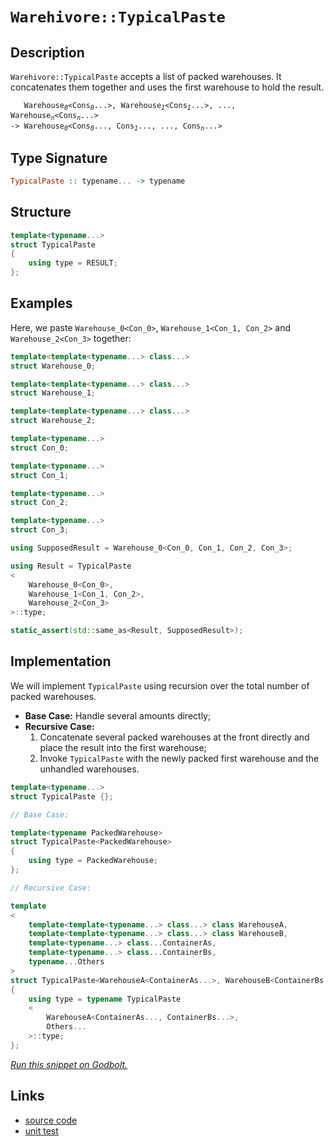 <!-- Copyright 2024 Feng Mofan
SPDX-License-Identifier: Apache-2.0 -->

# `Warehivore::TypicalPaste`

## Description

`Warehivore::TypicalPaste` accepts a list of packed warehouses.
It concatenates them together and uses the first warehouse to hold the result.

<pre><code>   Warehouse<sub><i>0</i></sub>&lt;Cons<sub><i>0</i></sub>...&gt;, Warehouse<sub><i>1</i></sub>&lt;Cons<sub><i>1</i></sub>...&gt;, ..., Warehouse<sub><i>n</i></sub>&lt;Cons<sub><i>n</i></sub>...&gt;
-> Warehouse<sub><i>0</i></sub>&lt;Cons<sub><i>0</i></sub>..., Cons<sub><i>1</i></sub>..., ..., Cons<sub><i>n</i></sub>...></code></pre>

## Type Signature

```Haskell
TypicalPaste :: typename... -> typename
```

## Structure

```C++
template<typename...>
struct TypicalPaste
{
    using type = RESULT;
};
```

## Examples

Here, we paste `Warehouse_0<Con_0>`,  `Warehouse_1<Con_1, Con_2>` and `Warehouse_2<Con_3>` together:

```C++
template<template<typename...> class...>
struct Warehouse_0;

template<template<typename...> class...>
struct Warehouse_1;

template<template<typename...> class...>
struct Warehouse_2;

template<typename...>
struct Con_0;

template<typename...>
struct Con_1;

template<typename...>
struct Con_2;

template<typename...>
struct Con_3;

using SupposedResult = Warehouse_0<Con_0, Con_1, Con_2, Con_3>;

using Result = TypicalPaste
<
    Warehouse_0<Con_0>, 
    Warehouse_1<Con_1, Con_2>,
    Warehouse_2<Con_3>
>::type;

static_assert(std::same_as<Result, SupposedResult>);
```

## Implementation

We will implement `TypicalPaste` using recursion over the total number of packed warehouses.

- **Base Case:** Handle several amounts directly;
- **Recursive Case:**
  1. Concatenate several packed warehouses at the front directly and place the result into the first warehouse;
  2. Invoke `TypicalPaste` with the newly packed first warehouse and the unhandled warehouses.

```C++
template<typename...>
struct TypicalPaste {};

// Base Case:

template<typename PackedWarehouse>
struct TypicalPaste<PackedWarehouse>
{
    using type = PackedWarehouse;
};

// Recursive Case:

template
<
    template<template<typename...> class...> class WarehouseA,
    template<template<typename...> class...> class WarehouseB,
    template<typename...> class...ContainerAs, 
    template<typename...> class...ContainerBs,
    typename...Others
>
struct TypicalPaste<WarehouseA<ContainerAs...>, WarehouseB<ContainerBs...>, Others...>
{
    using type = typename TypicalPaste
    <
        WarehouseA<ContainerAs..., ContainerBs...>,
        Others...
    >::type;
};
```

[*Run this snippet on Godbolt.*](https://godbolt.org/#z:OYLghAFBqd5QCxAYwPYBMCmBRdBLAF1QCcAaPECAMzwBtMA7AQwFtMQByARg9KtQYEAysib0QXACx8BBAKoBnTAAUAHpwAMvAFYTStJg1DIApACYAQuYukl9ZATwDKjdAGFUtAK4sGIAKwAzKSuADJ4DJgAcj4ARpjEIABsAOykAA6oCoRODB7evgHBmdmOAuGRMSzxiam2mPZlDEIETMQE%2BT5%2BQfWNuS1tBBXRcQnJaQqt7Z2FPZODw1U14wCUtqhexMjsHASYLOkGeyaBbgQAnumMrJgAdPcn2CYaAIKTxF4OANQAKpd4oloyiYk0wXxMKSsKQAIicrK9ni8APRIr4WEFglqYdIgRGIvYHI6YE5nS7XNhfYHIADWmHQAHU2pgEBslI9Ee9PgRfv9AcDQSSqbSGUyWV42YEngjIYivnKvuKIsAvhcruDAtDKUwaXTGcRmaziYF4S8IbDjXjXiivgAlTDITbZABumL2OMtLwJhyYxwRp1l8q9RJJQZ9RtJV2YbHut0eX2QBgUChjcYTIIUXz1BvFmBepADctDx1ORfDqvJdwekvjieTVewNfTmdFhpsBZV%2B29xYjFZT1bTSZjHkETAiCTepHBr3lHcJYZDZKjldj/drQ9ko8ixAsCnz08Di5uMYA8gQEAkFHjJRyCB9vn90gCxPzu1mxUpTadh60x8Q3n3sEnN9WxJb9NwSHcAMnU9z2IOsVylU0ZX3OVFSMFUyXVTVyyXHlHz5EFfReGcSXbGdgJzT83DA39/3uScaK3SD6z3YiZ3lGCLxTFD1WwEAQHLOE8RhISEStAAqSSpOkpFESRKSfmwIQfik2SJOkjS1NNBEzECCIEy8LB1TcNAGG2dICEva8xM9TtgxLOz5xLQ9o3rRtB3rG8725CilAAfQ0UTtNsudu1LBdIyPNyB3g9lXk5b5fMwPyuCC/FHLCjKyxc5dUzXTz4tvLlm31d9krMNLXnC5zItchCvOK4cAsqkKu2y2rcust4iu%2BJrUotGzqp7JcAIa3qBD8iqBuCoacKi%2BrCu8r4msCFq0OVIQvHSEo6TtBQvFobkTk1JLmq/CaNAYiauCuhhJtuvzVuvabEXW21MH2w6sLwp8gUI4k/TcdtTsC867tBwCpzYuVTv66jroeqbAOBlsc0m0CJqexDHn4wSXsKn0AT89MEgICBJnQfiFBuYmrLcPaDoISdNu2rJdo%2BxnHhWIKODWWhOH8Xg/G4XhUE4IHLGsL4FA2LYwXMQIeFIAhNF5tZqQCSRbg0SQuBSQINH8DQzCSJIzAADnN/ROEkXgWAkDRLuFrRSDFjheAUEBLpVjgtDWOBYBgRAQA2Ah0i8JmKAgNADjoBIohuThVHNpIAFokkkL5gGQZAvikW4zF4OlCBIPBKZu/hBBEMR2CkGRBEUFR1F9nQ9AAd2IJgcRFvmBaF1XXc4Y8I/D7lUCoL5k7TjOs5zvOtbML4IA8WP6GIcFdK4FZeB9v3SAgJAY8fNfyEoI%2B48SYApDMPg6D2ODKFiAfYgiNpzk4JWX%2BYYhzmPWJtHtD7JWMc2CCGPAwWg78W6kCwLELwwA3BiFoJ7EWMD9iGGAOIaB%2BB9QODwC6FBLtMCqHtBHHYSsIh7H5tA2geBYidx/h4LAA9bx4Htqgl0xBYhs2hOgowtCjCqzWFQAwwAFAADU8CYDbseSMH9eCV2EICWu0hFGNzUAPXQN0DCCNMJLSw%2Bg6Ge0gGsVAFlcgoNThTY6eirCWDMC7VAnDiBlw%2BvANYdhAG5BcAwdwnguh6DCGOJYYwbolByAIGYfgwlZAiQwRYoxEg3U8XggQAxpj%2BMKMkhoXi0lTCGMExJeh5gZIKNE2w%2BSEnVFCR42W2wJC9w4ILUgztRacEnindOmds653zovCAuAS7rwVlvHeQi1jniYFgRIEB1YgEkIEW4ABOQIKRJA6zMJIJIjt/BJCWdbDgttSD20VrcJIXAkjmyWebC5/hdb%2BBWUkFpA83Yey9srIR%2B8g4HxDiPCOp9o6oFXvHROHA2gsCdCkVOTBGzoS4Es24XBtZF3wEQFx5d65KJrhIVRsh1HNxdroG%2BHcu7yMac01pg8ODDzDhHL448vjgshdC2Fyp4WIu1kvFex8Egb0CGYbeHyW7%2B0PkCnlZAo7nzXiAJlUK0xGHhVwS6NBDoXkfs/V%2BP95GkC/m/P%2BACHDapAYwAg4DIED1gfAxBtBkHaqwCwDBWCXY4K8QQgexDSF7G1ZQhoA9aH0LfkwnYLtWHsKVpw7hSheEOv4UqT5IimBiMkdI2RjBtWKOruIOuailAaOgUS/QGCUDWGsIY2IxjZmu3MQISx1iNS2OsA40WzjXEVo8Tk1JfgICuCiYE3xVTlgxNKLkXtQ64kDtCb0XJzR8mjqnZ29JBTKhFOSbOzJ5SSlLpGNUpJtTNj1K3gcilLz2mypZfKtlCKkUaCXoMtFfLRlCr9hMzAUyxiVuoUck5CKdYpAeSkfWkhNkZxupS15th3m715l8%2BAPzQ6jwBVKkFbBODgpniwBQTpc5OnZUSSYKKhllz0Bm5ROLMX4s0SAYIJLu48HJf3aBbsaWj3pRPNDmcMNYa%2BDhhFeHuTLzFRfPlgRBVQZFSgQTJ9JWSbGFh7afkeN%2BT48TYgLAM631VQ/CAT9oG6q1agvTv9/6AKNUC0BpqIFQOdZgOBCCkEoKVvax1wbeAurwW66BHqHRetQT66hLt/UMPOEGlhLiw28AjTwvhmC43Cr4KIiRUiZFyNQSR7F2a8W5oJa3YIOjjAloMf6ttVamgoKRBTYt%2BiLBNtdi2rAxWUlNB8X4spfb0ATqSRkWJTQ53hKaB14pHamiLrnY1/olTCk7uKWu1rq6FiTcHXuuWDSj0Mccae1T6HMPYdw2GSYt7UUkAfaJ8ZpBJnTMoI0r9IAzAIsCIEfwRtdaO3uykS5zzGOcDed7U7GtJD%2BGWf4c2JslmSCWfrVZXBcucECGttp7sn1qwOYXD762EdibWJw7IzhJBAA)

## Links

- [source code](../../../../conceptrodon/warehivore/typical_paste.hpp)
- [unit test](../../../../tests/unit/metafunctions/warehivore/typical_paste.test.hpp)
